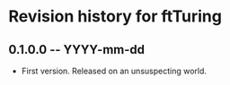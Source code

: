 # Revision history for ftTuring

## 0.1.0.0 -- YYYY-mm-dd

* First version. Released on an unsuspecting world.
